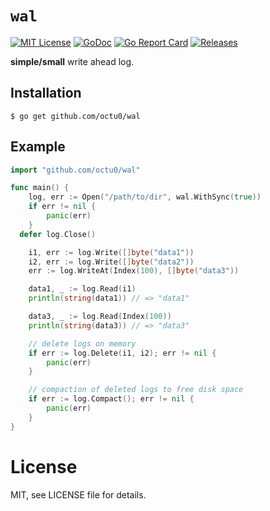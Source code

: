 # `wal`

[![MIT License](https://img.shields.io/github/license/octu0/wal)](https://github.com/octu0/wal/blob/master/LICENSE)
[![GoDoc](https://godoc.org/github.com/octu0/wal?status.svg)](https://godoc.org/github.com/octu0/wal)
[![Go Report Card](https://goreportcard.com/badge/github.com/octu0/wal)](https://goreportcard.com/report/github.com/octu0/wal)
[![Releases](https://img.shields.io/github/v/release/octu0/wal)](https://github.com/octu0/wal/releases)

**simple/small** write ahead log.

## Installation

```
$ go get github.com/octu0/wal
```

## Example

```go
import "github.com/octu0/wal"

func main() {
	log, err := Open("/path/to/dir", wal.WithSync(true))
	if err != nil {
		panic(err)
	}
  defer log.Close()

	i1, err := log.Write([]byte("data1"))
	i2, err := log.Write([]byte("data2"))
	err := log.WriteAt(Index(100), []byte("data3"))

	data1, _ := log.Read(i1)
	println(string(data1)) // => "data1"

	data3, _ := log.Read(Index(100))
	println(string(data3)) // => "data3"

	// delete logs on memory
	if err := log.Delete(i1, i2); err != nil {
		panic(err)
	}

	// compaction of deleted logs to free disk space
	if err := log.Compact(); err != nil {
		panic(err)
	}
}
```

# License

MIT, see LICENSE file for details.

